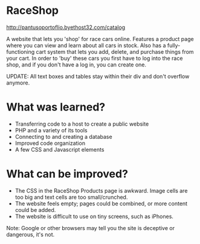 # RaceShop

http://pantusoportoflio.byethost32.com/catalog

A website that lets you 'shop' for race cars online. Features a product page where you can view and learn about all cars in stock. Also has a fully-functioning cart system that lets you add, delete, and purchase things from your cart. In order to 'buy' these cars you first have to log into the race shop, and if you don't have a log in, you can create one.

UPDATE: All text boxes and tables stay within their div and don't overflow anymore.

# What was learned?
* Transferring code to a host to create a public website
* PHP and a variety of its tools
* Connecting to and creating a database
* Improved code organization
* A few CSS and Javascript elements

# What can be improved?
* The CSS in the RaceShop Products page is awkward. Image cells are too big and text cells are too small/crunched.
* The website feels empty; pages could be combined, or more content could be added.
* The website is difficult to use on tiny screens, such as iPhones.

Note: Google or other browsers may tell you the site is deceptive or dangerous, it's not.
